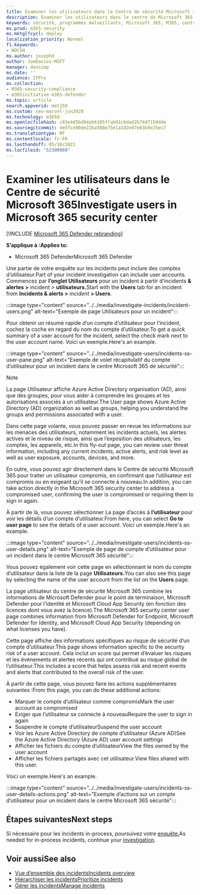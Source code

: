 ```yaml
---
title: Examiner les utilisateurs dans le Centre de sécurité Microsoft 365
description: Examiner les utilisateurs dans le centre de Microsoft 365 de sécurité
keywords: sécurité, programmes malveillants, Microsoft 365, M365, centre de sécurité, surveiller, signaler, identités, données, appareils, applications, incident, analyser, réponse
ms.prod: m365-security
ms.mktglfcycl: deploy
localization_priority: Normal
f1.keywords:
- NOCSH
ms.author: josephd
author: JoeDavies-MSFT
manager: dansimp
ms.date: ''
audience: ITPro
ms.collection:
- M365-security-compliance
- m365initiative-m365-defender
ms.topic: article
search.appverid: met150
ms.custom: seo-marvel-jun2020
ms.technology: m365d
ms.openlocfilehash: c03e4d5bd94eb6105ffab91c6dad2b74d7159dde
ms.sourcegitcommit: de5fce90de22ba588e75e1a1d2e87e03b9e25ec7
ms.translationtype: MT
ms.contentlocale: fr-FR
ms.lasthandoff: 05/10/2021
ms.locfileid: "52300060"
---
```

# <a name="investigate-users-in-microsoft-365-security-center"></a><span data-ttu-id="e183a-104">Examiner les utilisateurs dans le Centre de sécurité Microsoft 365</span><span class="sxs-lookup"><span data-stu-id="e183a-104">Investigate users in Microsoft 365 security center</span></span>

[!INCLUDE [Microsoft 365 Defender rebranding](../includes/microsoft-defender.md)]

<span data-ttu-id="e183a-105">**S’applique à :**</span><span class="sxs-lookup"><span data-stu-id="e183a-105">**Applies to:**</span></span>

- <span data-ttu-id="e183a-106">Microsoft 365 Defender</span><span class="sxs-lookup"><span data-stu-id="e183a-106">Microsoft 365 Defender</span></span>

<span data-ttu-id="e183a-107">Une partie de votre enquête sur les incidents peut inclure des comptes d’utilisateur.</span><span class="sxs-lookup"><span data-stu-id="e183a-107">Part of your incident investigation can include user accounts.</span></span> <span data-ttu-id="e183a-108">Commencez par **l’onglet Utilisateurs** pour un incident à partir d’incidents **& alertes >** incident *>* **utilisateurs.**</span><span class="sxs-lookup"><span data-stu-id="e183a-108">Start with the **Users** tab for an incident from **Incidents & alerts >** *incident* **> Users**.</span></span> 

:::image type="content" source="../../media/investigate-incidents/incident-users.png" alt-text="Exemple de page Utilisateurs pour un incident":::

<span data-ttu-id="e183a-110">Pour obtenir un résumé rapide d’un compte d’utilisateur pour l’incident, cochez la coche en regard du nom du compte d’utilisateur.</span><span class="sxs-lookup"><span data-stu-id="e183a-110">To get a quick summary of a user account for the incident, select the check mark next to the user account name.</span></span> <span data-ttu-id="e183a-111">Voici un exemple.</span><span class="sxs-lookup"><span data-stu-id="e183a-111">Here's an example.</span></span>

:::image type="content" source="../../media/investigate-users/incidents-ss-user-pane.png" alt-text="Exemple de volet récapitulatif du compte d’utilisateur pour un incident dans le centre Microsoft 365 de sécurité":::

> [!NOTE]
> <span data-ttu-id="e183a-113">La page Utilisateur affiche Azure Active Directory organisation (AD), ainsi que des groupes, pour vous aider à comprendre les groupes et les autorisations associés à un utilisateur.</span><span class="sxs-lookup"><span data-stu-id="e183a-113">The User page shows Azure Active Directory (AD) organization as well as groups, helping you understand the groups and permissions associated with a user.</span></span>

<span data-ttu-id="e183a-114">Dans cette page volante, vous pouvez passer en revue les informations sur les menaces des utilisateurs, notamment les incidents actuels, les alertes actives et le niveau de risque, ainsi que l’exposition des utilisateurs, les comptes, les appareils, etc.</span><span class="sxs-lookup"><span data-stu-id="e183a-114">In this fly-out page, you can review user threat information, including any current incidents, active alerts, and risk level as well as user exposure, accounts, devices, and more.</span></span>

<span data-ttu-id="e183a-115">En outre, vous pouvez agir directement dans le Centre de sécurité Microsoft 365 pour traiter un utilisateur compromis, en confirmant que l’utilisateur est compromis ou en exigeant qu’il se connecte à nouveau.</span><span class="sxs-lookup"><span data-stu-id="e183a-115">In addition, you can take action directly in the Microsoft 365 security center to address a compromised user, confirming the user is compromised or requiring them to sign in again.</span></span>

<span data-ttu-id="e183a-116">À partir de là, vous pouvez sélectionner La page d’accès à **l’utilisateur** pour voir les détails d’un compte d’utilisateur.</span><span class="sxs-lookup"><span data-stu-id="e183a-116">From here, you can select **Go to user page** to see the details of a user account.</span></span> <span data-ttu-id="e183a-117">Voici un exemple.</span><span class="sxs-lookup"><span data-stu-id="e183a-117">Here's an example.</span></span>

:::image type="content" source="../../media/investigate-users/incidents-ss-user-details.png" alt-text="Exemple de page de compte d’utilisateur pour un incident dans le centre Microsoft 365 sécurité":::

<span data-ttu-id="e183a-119">Vous pouvez également voir cette page en sélectionnant le nom du compte d’utilisateur dans la liste de la page **Utilisateurs.**</span><span class="sxs-lookup"><span data-stu-id="e183a-119">You can also see this page by selecting the name of the user account from the list on the **Users** page.</span></span>

<span data-ttu-id="e183a-120">La page utilisateur du centre de sécurité Microsoft 365 combine les informations de Microsoft Defender pour le point de terminaison, Microsoft Defender pour l’identité et Microsoft Cloud App Security (en fonction des licences dont vous avez la licence).</span><span class="sxs-lookup"><span data-stu-id="e183a-120">The Microsoft 365 security center user page combines information from Microsoft Defender for Endpoint, Microsoft Defender for Identity, and Microsoft Cloud App Security (depending on what licenses you have).</span></span> 

<span data-ttu-id="e183a-121">Cette page affiche des informations spécifiques au risque de sécurité d’un compte d’utilisateur.</span><span class="sxs-lookup"><span data-stu-id="e183a-121">This page shows information specific to the security risk of a user account.</span></span> <span data-ttu-id="e183a-122">Cela inclut un score qui permet d’évaluer les risques et les événements et alertes récents qui ont contribué au risque global de l’utilisateur.</span><span class="sxs-lookup"><span data-stu-id="e183a-122">This includes a score that helps assess risk and recent events and alerts that contributed to the overall risk of the user.</span></span>

<span data-ttu-id="e183a-123">À partir de cette page, vous pouvez faire les actions supplémentaires suivantes :</span><span class="sxs-lookup"><span data-stu-id="e183a-123">From this page, you can do these additional actions:</span></span> 

- <span data-ttu-id="e183a-124">Marquer le compte d’utilisateur comme compromis</span><span class="sxs-lookup"><span data-stu-id="e183a-124">Mark the user account as compromised</span></span>
- <span data-ttu-id="e183a-125">Exiger que l’utilisateur se connecte à nouveau</span><span class="sxs-lookup"><span data-stu-id="e183a-125">Require the user to sign in again</span></span>
- <span data-ttu-id="e183a-126">Suspendre le compte d’utilisateur</span><span class="sxs-lookup"><span data-stu-id="e183a-126">Suspend the user account</span></span>
- <span data-ttu-id="e183a-127">Voir les Azure Active Directory de compte d’utilisateur (Azure AD)</span><span class="sxs-lookup"><span data-stu-id="e183a-127">See the Azure Active Directory (Azure AD) user account settings</span></span>
- <span data-ttu-id="e183a-128">Afficher les fichiers du compte d’utilisateur</span><span class="sxs-lookup"><span data-stu-id="e183a-128">View the files owned by the user account</span></span>
- <span data-ttu-id="e183a-129">Afficher les fichiers partagés avec cet utilisateur.</span><span class="sxs-lookup"><span data-stu-id="e183a-129">View files shared with this user.</span></span> 

<span data-ttu-id="e183a-130">Voici un exemple.</span><span class="sxs-lookup"><span data-stu-id="e183a-130">Here's an example.</span></span>

:::image type="content" source="../../media/investigate-users/incidents-ss-user-details-actions.png" alt-text="Exemple d’actions sur un compte d’utilisateur pour un incident dans le centre Microsoft 365 sécurité":::


<!--
You can access this page from multiple areas in the Microsoft 365 security center. You can access this page from a specific incident in the **Users** tab. Some alerts might include users as a specific affected asset. You can also search for users.  

Learn more about how to investigate users and potential risk [in this Cloud App Security tutorial](/cloud-app-security/tutorial-ueba#:~:text=To%20identify%20who%20your%20riskiest,user%20page%20to%20investigate%20them).

--> 

## <a name="next-steps"></a><span data-ttu-id="e183a-132">Étapes suivantes</span><span class="sxs-lookup"><span data-stu-id="e183a-132">Next steps</span></span>

<span data-ttu-id="e183a-133">Si nécessaire pour les incidents in-process, poursuivez votre [enquête.](investigate-incidents.md)</span><span class="sxs-lookup"><span data-stu-id="e183a-133">As needed for in-process incidents, continue your [investigation](investigate-incidents.md).</span></span>

## <a name="see-also"></a><span data-ttu-id="e183a-134">Voir aussi</span><span class="sxs-lookup"><span data-stu-id="e183a-134">See also</span></span>

- [<span data-ttu-id="e183a-135">Vue d’ensemble des incidents</span><span class="sxs-lookup"><span data-stu-id="e183a-135">Incidents overview</span></span>](incidents-overview.md)
- [<span data-ttu-id="e183a-136">Hiérarchiser les incidents</span><span class="sxs-lookup"><span data-stu-id="e183a-136">Prioritize incidents</span></span>](incident-queue.md)
- [<span data-ttu-id="e183a-137">Gérer les incidents</span><span class="sxs-lookup"><span data-stu-id="e183a-137">Manage incidents</span></span>](manage-incidents.md)